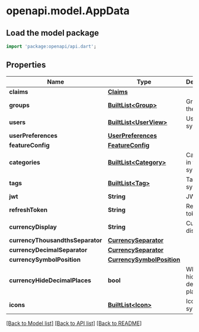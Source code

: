 # openapi.model.AppData

## Load the model package
```dart
import 'package:openapi/api.dart';
```

## Properties
Name | Type | Description | Notes
------------ | ------------- | ------------- | -------------
**claims** | [**Claims**](Claims.md) |  | 
**groups** | [**BuiltList&lt;Group&gt;**](Group.md) | Groups in the system | 
**users** | [**BuiltList&lt;UserView&gt;**](UserView.md) | Users in the system | 
**userPreferences** | [**UserPreferences**](UserPreferences.md) |  | 
**featureConfig** | [**FeatureConfig**](FeatureConfig.md) |  | 
**categories** | [**BuiltList&lt;Category&gt;**](Category.md) | Categories in the system | 
**tags** | [**BuiltList&lt;Tag&gt;**](Tag.md) | Tags in the system | 
**jwt** | **String** | JWT token | [optional] 
**refreshToken** | **String** | Refresh token | [optional] 
**currencyDisplay** | **String** | Currency display | 
**currencyThousandthsSeparator** | [**CurrencySeparator**](CurrencySeparator.md) |  | [optional] 
**currencyDecimalSeparator** | [**CurrencySeparator**](CurrencySeparator.md) |  | [optional] 
**currencySymbolPosition** | [**CurrencySymbolPosition**](CurrencySymbolPosition.md) |  | [optional] 
**currencyHideDecimalPlaces** | **bool** | Whether to hide decimal places | [optional] 
**icons** | [**BuiltList&lt;Icon&gt;**](Icon.md) | Icons in the system | 

[[Back to Model list]](../README.md#documentation-for-models) [[Back to API list]](../README.md#documentation-for-api-endpoints) [[Back to README]](../README.md)


